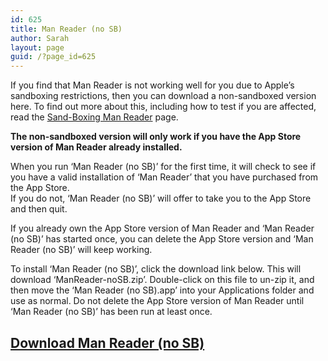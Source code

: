 ```yaml
---
id: 625
title: Man Reader (no SB)
author: Sarah
layout: page
guid: /?page_id=625
---
```

If you find that Man Reader is not working well for you due to Apple&#8217;s sandboxing restrictions, then you can download a non-sandboxed version here. To find out more about this, including how to test if you are affected, read the [Sand-Boxing Man Reader][1] page.

**The non-sandboxed version will only work if you have the App Store version of Man Reader already installed.**

When you run &#8216;Man Reader (no SB)&#8217; for the first time, it will check to see if you have a valid installation of &#8216;Man Reader&#8217; that you have purchased from the App Store.  
If you do not, &#8216;Man Reader (no SB)&#8217; will offer to take you to the App Store and then quit.

If you already own the App Store version of Man Reader and &#8216;Man Reader (no SB)&#8217; has started once, you can delete the App Store version and &#8216;Man Reader (no SB)&#8217; will keep working.

To install &#8216;Man Reader (no SB)&#8217;, click the download link below. This will download &#8216;ManReader-noSB.zip&#8217;. Double-click on this file to un-zip it, and then move the &#8216;Man Reader (no SB).app&#8217; into your Applications folder and use as normal. Do not delete the App Store version of Man Reader until &#8216;Man Reader (no SB)&#8217; has been run at least once.

## [Download Man Reader (no SB)][2]

 [1]: /manreader-sandbox/
 [2]: https://dl.dropboxusercontent.com/u/171154/trozdownloads/ManReader-noSB.zip